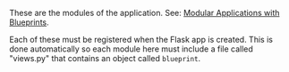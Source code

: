 These are the modules of the application. See: [Modular Applications with Blueprints](https://flask.palletsprojects.com/en/2.0.x/blueprints/).

Each of these must be registered when the Flask app is created. This is done automatically so each module here must include a file called "views.py" that contains an object called `blueprint`.